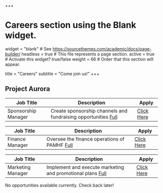+++
# Careers section using the Blank widget.
widget = "blank"  # See https://sourcethemes.com/academic/docs/page-builder/
headless = true  # This file represents a page section.
active = true  # Activate this widget? true/false
weight = 66  # Order that this section will appear.

title = "Careers"
subtitle = "Come join us!"
+++
 ## **Project Aurora**

| Job Title                 | Description                                       | Apply
| ---------------------| ------------------------------------------------- | ---------
| Sponsorship Manager        | Create sponsorship channels and fundraising opportunities [Full](https://drive.google.com/file/d/1CRvDxK955kh4GCSYwIX8mFO3BJ0Z9NXz/view?usp=sharing)                                  | [Click Here](https://hi.com)


| Job Title                   | Description                                       | Apply
| ---------------------| ------------------------------------------------- | ---------
| Finance Manager        | Oversee the finance operations of PAMHF [Full](https://drive.google.com/file/d/1CRvDxK955kh4GCSYwIX8mFO3BJ0Z9NXz/view?usp=sharing)                              | [Click Here](https://forms.gle/g3Ptckxio442nb6L6)


| Job Title                 | Description                                       | Apply
| ---------------------| ------------------------------------------------- | ---------
| Marketing Manager       | Implement and execute marketing and promotional plans [Full](https://drive.google.com/file/d/1kRgzEfjK1W0e_oos96MtdRP9sCn8wtz7/view?usp=sharing)                               | [Click Here](https://forms.gle/g3Ptckxio442nb6L6)

 <!--## **Campus Lightbox**

| Job Title            | Description                                        | Apply
| ---------------------| ------------------------------------------------- | ---------
| Website admin        | tiny description                                  | [Click Here](https://hi.com)

<!--## **Malhar** 

| Job Title      | Description                                   | Apply
| ---------------| -------------------------------------------- | ---------
| Artist         | Build artistic ideas to raise awareness.     | [Click Here](https://hi.com) -->


No opportunities available currently. Check back later!
